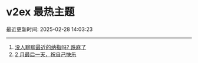 # v2ex 最热主题

最近更新时间: 2025-02-28 14:03:23

--- 
1. [没人聊聊最近的纳指吗? 跌麻了](https://www.v2ex.com/t/1114779) 
2. [2 月最后一天，祝自己快乐](https://www.v2ex.com/t/1114780) 
